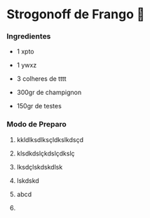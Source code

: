 # Strogonoff de Frango :chicken:



### Ingredientes

- 1 xpto

- 1 ywxz

- 3 colheres de tttt

- 300gr de champignon

- 150gr de testes

  

### Modo de Preparo

1. kkldlksdlksçldkslkdsçd

2. klsdkdslçkdslçdkslç

3. lksdçlskdskdlsk

4. lskdskd

5. abcd

6. 

   



